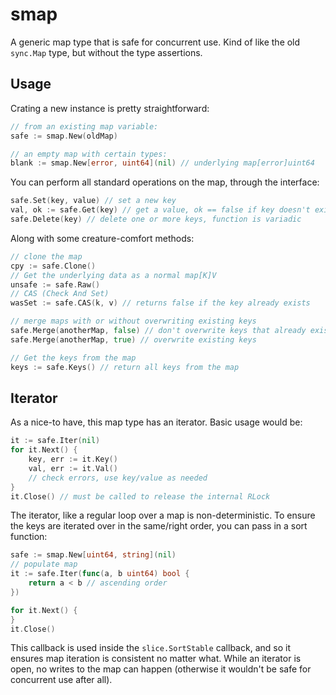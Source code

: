 # smap

A generic map type that is safe for concurrent use. Kind of like the old `sync.Map` type, but without the type assertions.

## Usage

Crating a new instance is pretty straightforward:

```go
// from an existing map variable:
safe := smap.New(oldMap)

// an empty map with certain types:
blank := smap.New[error, uint64](nil) // underlying map[error]uint64
```

You can perform all standard operations on the map, through the interface:

```go
safe.Set(key, value) // set a new key
val, ok := safe.Get(key) // get a value, ok == false if key doesn't exist
safe.Delete(key) // delete one or more keys, function is variadic
```

Along with some creature-comfort methods:

```go
// clone the map
cpy := safe.Clone()
// Get the underlying data as a normal map[K]V
unsafe := safe.Raw()
// CAS (Check And Set)
wasSet := safe.CAS(k, v) // returns false if the key already exists

// merge maps with or without overwriting existing keys
safe.Merge(anotherMap, false) // don't overwrite keys that already exist
safe.Merge(anotherMap, true) // overwrite existing keys

// Get the keys from the map
keys := safe.Keys() // return all keys from the map
```

## Iterator

As a nice-to have, this map type has an iterator. Basic usage would be:

```go
it := safe.Iter(nil)
for it.Next() {
    key, err := it.Key()
    val, err := it.Val()
    // check errors, use key/value as needed
}
it.Close() // must be called to release the internal RLock
```

The iterator, like a regular loop over a map is non-deterministic. To ensure the keys are iterated over in the same/right order, you can pass in a sort function:

```go
safe := smap.New[uint64, string](nil)
// populate map
it := safe.Iter(func(a, b uint64) bool {
    return a < b // ascending order
})

for it.Next() {
}
it.Close()
```

This callback is used inside the `slice.SortStable` callback, and so it ensures map iteration is consistent no matter what.
While an iterator is open, no writes to the map can happen (otherwise it wouldn't be safe for concurrent use after all).
